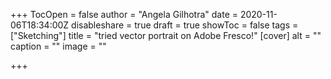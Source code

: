 +++
TocOpen = false
author = "Angela Gilhotra"
date = 2020-11-06T18:34:00Z
disableshare = true
draft = true
showToc = false
tags = ["Sketching"]
title = "tried vector portrait on Adobe Fresco!"
[cover]
alt = ""
caption = ""
image = ""

+++

